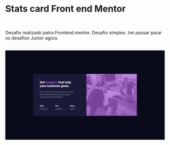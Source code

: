 <h1>Stats card Front end Mentor</h1>
<br>
<p>Desafio realizado patra Frontend mentor. Desafio simples. Irei passar parar os desafios Junior agora. </P>
<br>
<img src="Captura de Tela (138).png">